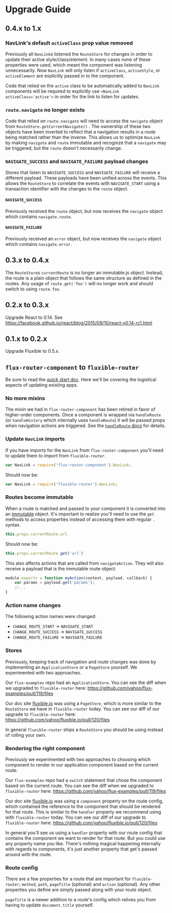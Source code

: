 # Upgrade Guide

## 0.4.x to 1.x

### NavLink's default `activeClass` prop value removed

Previously all `NavLink`s listened the `RouteStore` for changes in order to update their active style/class/element. 
In many cases none of these properties were used, which meant the component was listening unnecessarily. Now 
`NavLink` will only listen if `activeClass`, `activeStyle`, or `activeElement` are explicitly passed in to the 
component.

Code that relied on the `active` class to be automatically added to `NavLink` components will be required to 
explicitly use `<NavLink activeClass='active'>` in order for the link to listen for updates.

### `route.navigate` no longer exists

Code that relied on `route.navigate` will need to access the `navigate` object from `RouteStore.getCurrentNavigate()`
. The ownership of these two objects have been inverted to reflect that a navigation results in a route being matched
rather than the inverse. This allows us to optimize `NavLink` by making `navigate` and `route` immutable and 
recognize that a `navigate` may be triggered, but the `route` doesn't necessarily change.

### `NAVIGATE_SUCCESS` and `NAVIGATE_FAILURE` payload changes

Stores that listen to `NAVIGATE_SUCCESS` and `NAVIGATE_FAILURE` will receive a different payload. These payloads have
been unified across the events. This allows the `RouteStore` to correlate the events with `NAVIGATE_START` using a 
transaction identifier with the changes to the `route` object.

#### `NAVIGATE_SUCCESS`

Previously received the `route` object, but now receives the `navigate` object which contains `navigate.route`.

#### `NAVIGATE_FAILURE`

Previously received an `error` object, but now receives the `navigate` object which contains `navigate.error`.

## 0.3.x to 0.4.x

The `RouteStore`s `currentRoute` is no longer an immutable.js object. 
Instead, the route is a plain object that follows the same structure as defined
in the routes. Any usage of `route.get('foo')` will no longer work and should 
switch to using `route.foo`.

## 0.2.x to 0.3.x

Upgrade React to 0.14. See https://facebook.github.io/react/blog/2015/09/10/react-v0.14-rc1.html

## 0.1.x to 0.2.x

Upgrade Fluxible to 0.5.x.

## `flux-router-component` to `fluxible-router`

Be sure to read the [quick start doc](https://github.com/yahoo/fluxible/blob/master/packages/fluxible-router/docs/quick-start.md). Here we'll be covering the logistical aspects of updating existing apps.

### No more mixins

The mixin we had in `flux-router-component` has been retired in favor of higher-order components. Once a component is wrapped via `handleRoute` (or `handleHistory` which internally uses `handleRoute`) it will be passed props when navigation actions are triggered. See the [`handleRoute` docs](https://github.com/yahoo/fluxible/blob/master/packages/fluxible-router/docs/api/handleRoute.md) for details.

### Update `NavLink` imports

If you have imports for the `NavLink` from `flux-router-component` you'll need to update them to import from `fluxible-router`.

```js
var NavLink = require('flux-router-component').NavLink;
```

Should now be:

```js
var NavLink = require('fluxible-router').NavLink;
```

### Routes become immutable

When a route is matched and passed to your component it is converted into an [immutable](http://facebook.github.io/immutable-js/) object. It's important to realize you'll need to use the `get` methods to access properties instead of accessing them with regular `.` syntax.

```js
this.props.currentRoute.url
```

Should now be:

```js
this.props.currentRoute.get('url')
```

This also affects actions that are called from `navigateAction`. They will also receive a payload that is the immutable route object:

```js
module.exports = function myAction(context, payload, callback) {
    var params = payload.get('params');
    //...
}
```

### Action name changes

The following action names were changed:

- `CHANGE_ROUTE_START` -> `NAVIGATE_START`
- `CHANGE_ROUTE_SUCCESS` -> `NAVIGATE_SUCCESS`
- `CHANGE_ROUTE_FAILURE` -> `NAVIGATE_FAILURE`

### Stores

Previously, keeping track of navigation and route changes was done by implementing an `ApplicationStore` or a `PageStore` yourself. We experimented with two approaches.

Our `flux-examples` repo had an `ApplicationStore`. You can see the diff when we upgraded to `fluxible-router` here: https://github.com/yahoo/flux-examples/pull/119/files

Our doc site [fluxible.io](http://fluxible.io) was using a `PageStore`, which is more similar to the `RouteStore` we have in `fluxible-router` today. You can see our diff of our upgrade to `fluxible-router` here: https://github.com/yahoo/fluxible.io/pull/120/files

In general `fluxible-router` ships a `RouteStore` you should be using instead of rolling your own.


### Rendering the right component

Previously we experimented with two approaches to choosing which component to render in our application component based on the current route.

Our `flux-examples` repo had a `switch` statement that chose the component based on the current route. You can see the diff when we upgraded to `fluxible-router` here: https://github.com/yahoo/flux-examples/pull/119/files

Our doc site [fluxible.io](http://fluxible.io) was using a `component` property on the route config, which contained the reference to the component that should be rendered for that route. This is similar to the `handler` property we recommend using with `fluxible-router` today. You can see our diff of our upgrade to `fluxible-router` here: https://github.com/yahoo/fluxible.io/pull/120/files

In general you'll see us using a `handler` property with our route config that contains the component we want to render for that route. But you could use any property name you like. There's nothing magical happening internally with regards to components, it's just another property that get's passed around with the route.

### Route config

There are a few properties for a route that are important for `fluxible-router`; `method`, `path`, `pageTitle` (optional) and `action` (optional). Any other properties you define are simply passed along with your route object.

`pageTitle` is a newer addition to a route's config which relives you from having to update `document.title` yourself.
